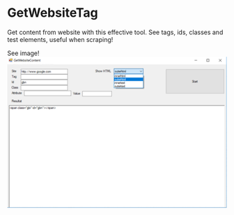 # GetWebsiteTag
Get content from website with this effective tool. See tags, ids, classes and test elements, useful when scraping!


See image!
![Screenshot](printscreen.png)
